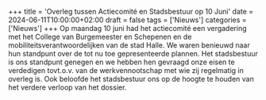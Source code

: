 +++
title = 'Overleg tussen Actiecomité en Stadsbestuur op 10 Juni'
date = 2024-06-11T10:00:00+02:00
draft = false
tags = ['Nieuws']
categories = ['Nieuws']
+++
Op maandag 10 juni had het actiecomité een vergadering met het College van Burgemeester en Schepenen en de mobiliteitsverantwoordelijken van de stad Halle. We waren benieuwd naar hun standpunt over de tot nu toe gepresenteerde plannen. Het stadsbestuur is ons standpunt genegen en we hebben hen gevraagd onze eisen te verdedigen tovt.o.v. van de werkvennootschap met wie zij regelmatig in overleg is.  Ook  beloofde  het stadsbestuur ons op de hoogte te houden van het verdere verloop van het dossier.